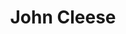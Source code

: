 ---
title: "John Cleese"
summary: "British comedian, actor, writer and film producer, born October 27, 1939 in Weston-Super-Mare, Somerset, England. In the late 1960's, he co-founded the comedy team . In the mid-1970's, Cleese and his first wife, , co-wrote and starred in the British television sitcom *Fawlty Towers* ."
image: "john-cleese.jpg"
---